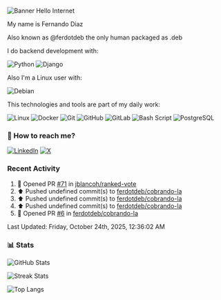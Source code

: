 ![Banner Hello Internet](https://capsule-render.vercel.app/api?type=blur&height=250&color=gradient&text=Hello%20Internet&reversal=false&fontColor=FFF)

My name is Fernando Diaz

Also known as @ferdotdeb the only human packaged as .deb

I do backend development with:

![Python](https://img.shields.io/badge/Python-14354C?style=flat&logo=python&logoColor=white)
![Django](https://img.shields.io/badge/Django-092E20?style=flat&logo=django&logoColor=white)

Also I'm a Linux user with:

![Debian](https://img.shields.io/badge/Debian-A81D33?style=flat&logo=debian&logoColor=white)

This technologies and tools are part of my daily work:

![Linux](https://img.shields.io/badge/Linux-FCC624?style=flat&logo=linux&logoColor=black) ![Docker](https://img.shields.io/badge/Docker-1D63ED?style=flat&logo=docker&logoColor=white) ![Git](https://img.shields.io/badge/Git-FC6D26?style=flat&logo=git&logoColor=white) ![GitHub](https://img.shields.io/badge/GitHub-181717?style=flat&logo=github&logoColor=white) ![GitLab](https://img.shields.io/badge/GitLab-FC6D26?style=flat&logo=gitlab&logoColor=white) ![Bash Script](https://img.shields.io/badge/Shell_Script-121011?style=flat&logo=gnu-bash&logoColor=white) ![PostgreSQL](https://img.shields.io/badge/PostgreSQL-4169E1?style=flat&logo=postgresql&logoColor=white)

### 🧭 How to reach me?

[![LinkedIn](https://img.shields.io/badge/LinkedIn-%230077B5.svg?logo=linkedin&logoColor=white)](https://linkedin.com/in/fernando-diaz-) [![X](https://img.shields.io/badge/-000000?style=flat&logo=x&logoColor=white)](https://x.com/ferdotdeb)

### Recent Activity

<!--RECENT_ACTIVITY:start-->
1. 💪 Opened PR [#71](undefined) in [jblancoh/ranked-vote](https://github.com/jblancoh/ranked-vote)<br>
2. ⬆️ Pushed undefined commit(s) to [ferdotdeb/cobrando-la](https://github.com/ferdotdeb/cobrando-la)<br>
3. ⬆️ Pushed undefined commit(s) to [ferdotdeb/cobrando-la](https://github.com/ferdotdeb/cobrando-la)<br>
4. ⬆️ Pushed undefined commit(s) to [ferdotdeb/cobrando-la](https://github.com/ferdotdeb/cobrando-la)<br>
5. 💪 Opened PR [#6](undefined) in [ferdotdeb/cobrando-la](https://github.com/ferdotdeb/cobrando-la)<br>
<!--RECENT_ACTIVITY:end-->

<!--RECENT_ACTIVITY:last_update-->
Last Updated: Friday, October 24th, 2025, 12:36:02 AM
<!--RECENT_ACTIVITY:last_update_end-->

### 📊 Stats

![GitHub Stats](https://github-readme-stats.vercel.app/api?username=ferdotdeb&theme=dark&hide_border=false&include_all_commits=false&count_private=false)

![Streak Stats](https://github-readme-streak-stats.herokuapp.com/?user=ferdotdeb&theme=dark&hide_border=false)

![Top Langs](https://github-readme-stats.vercel.app/api/top-langs/?username=ferdotdeb&theme=dark&hide_border=false&include_all_commits=false&count_private=false&layout=compact)

